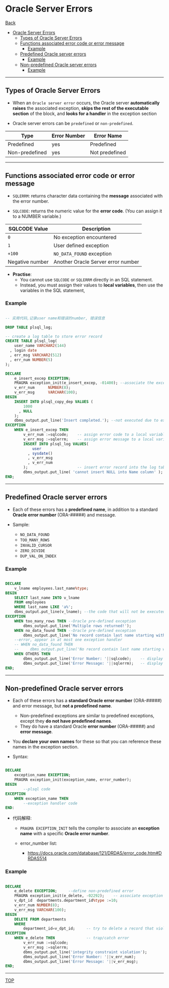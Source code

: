 # Oracle Server Errors

[Back](../index.md)

- [Oracle Server Errors](#oracle-server-errors)
  - [Types of Oracle Server Errors](#types-of-oracle-server-errors)
  - [Functions associated error code or error message](#functions-associated-error-code-or-error-message)
    - [Example](#example)
  - [Predefined Oracle server errors](#predefined-oracle-server-errors)
    - [Example](#example-1)
  - [Non-predefined Oracle server errors](#non-predefined-oracle-server-errors)
    - [Example](#example-2)

---

## Types of Oracle Server Errors

- When an `Oracle server error` occurs, the Oracle server **automatically raises** the associated exception, **skips the rest of the executable section** of the block, and **looks for a handler** in the exception section

- Oracle server errors can be `predefined` or `non-predefined`.

| Type           | Error Number | Error Name     |
| -------------- | ------------ | -------------- |
| Predefined     | yes          | Predefined     |
| Non-predefined | yes          | Not predefined |

---

## Functions associated error code or error message

- `SQLERRM`: returns character data containing the **message** associated with the error number.

- `SQLCODE`: returns the numeric value for the **error code**. (You can assign it to a NUMBER variable.)

| SQLCODE Value   | Description                        |
| --------------- | ---------------------------------- |
| `0`             | No exception encountered           |
| `1`             | User defined exception             |
| `+100`          | `NO_DATA_FOUND` exception          |
| Negative number | Another Oracle Server error number |

- **Practise**:
  - You cannot use `SQLCODE` or `SQLERRM` directly in an SQL statement.
  - Instead, you must assign their values to **local variables**, then use the variables in the SQL statement,

### Example

```sql

-- 实用代码,记录user name和错误的number, 错误信息

DROP TABLE plsql_log;

-- create a log table to store error record
CREATE TABLE plsql_log(
    user_name VARCHAR2(144)
  , login date
  , err_msg VARCHAR2(512)
  , err_num NUMBER(5)
);

DECLARE
    e_insert_excep EXCEPTION;
    PRAGMA exception_init(e_insert_excep, -01400); --associate the exception name with the exception nubmer
    v_err_num      NUMBER(8);
    v_err_msg      VARCHAR(100);
BEGIN
    INSERT INTO plsql_copy_dep VALUES (
        1000
      , NULL
    );
    dbms_output.put_line('Insert completed.'); --not executed due to exception
EXCEPTION
    WHEN e_insert_excep THEN
        v_err_num :=sqlcode;    -- assign error code to a local variable
        v_err_msg :=sqlerrm;    -- assign error message to a local variable
        INSERT INTO plsql_log VALUES(
            user
          , sysdate()
          , v_err_msg
          , v_err_num
        );                      -- insert error record into the log table
        dbms_output.put_line( 'cannot insert NULL into Name column' );
END;

```

---

## Predefined Oracle server errors

- Each of these errors has a **predefined name**, in addition to a standard **Oracle error number** (ORA-#####) and message.

- Sample:
  - `NO_DATA_FOUND`
  - `TOO_MANY_ROWS`
  - `INVALID_CURSOR`
  - `ZERO_DIVIDE`
  - `DUP_VAL_ON_INDEX`

### Example

```sql

DECLARE
    v_lname employees.last_name%type;
BEGIN
    SELECT last_name INTO v_lname
    FROM employees
    WHERE last_name LIKE 'a%';
    dbms_output.put_line(v_lname); --the code that will not be executed, due to exception.
EXCEPTION
    WHEN too_many_rows THEN --Oracle pre-defined exception
        dbms_output.put_line('Multiple rows returned!');
    WHEN no_data_found THEN --Oracle pre-defined exception
        dbms_output.put_line('No record contain last name starting with "a"!');
    --error, appear in at most one exception handler
    -- WHEN no_data_found THEN
    --     dbms_output.put_line('No record contain last name starting with "a"!');
    WHEN OTHERS THEN
        dbms_output.put_line('Error Number: '||sqlcode);    -- display error code
        dbms_output.put_line('Error Message: '||sqlerrm);   -- display error message
END;

```

---

## Non-predefined Oracle server errors

- Each of these errors has a **standard Oracle error number** (ORA-#####) and error message, but **not a predefined name**.

  - Non-predefined exceptions are similar to predefined exceptions, except they **do not have predefined names**.
  - They do have a standard Oracle **error number** (ORA-#####) and **error message**.

- You **declare your own names** for these so that you can reference these names in the exception section.

- Syntax:

```sql

DECLARE
    exception_name EXCEPTION;
    PRAGMA exception_init(exception_name, error_number);
BEGIN
        --plsql code
EXCEPTION
    WHEN exception_name THEN
        --exception handler code
END:

```

- 代码解释:

  - `PRAGMA EXCEPTION_INIT` tells the compiler to associate an **exception name** with a specific **Oracle error number**.

  - error_number list:
    - https://docs.oracle.com/database/121/DRDAS/error_code.htm#DRDAS514

### Example

```sql

DECLARE
    e_delete EXCEPTION;     --define non-predefined error
    PRAGMA exception_init(e_delete, -02292);    -- associate exception name with error number
    v_dpt_id  departments.department_id%type :=10;
    v_err_num NUMBER(8);
    v_err_msg VARCHAR(100);
BEGIN
    DELETE FROM departments
    WHERE
        department_id=v_dpt_id;     -- try to delete a record that violates foreign key contraint
EXCEPTION
    WHEN e_delete THEN              -- trap/catch error
        v_err_num :=sqlcode;
        v_err_msg :=sqlerrm;
        dbms_output.put_line('integrity constraint violation');
        dbms_output.put_line('Error Number: '||v_err_num);
        dbms_output.put_line('Error Message: '||v_err_msg);
END;

```

---

[TOP](#oracle-server-errors)
